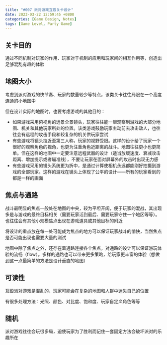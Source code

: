 ```yaml
---
title: "#007 派对游戏互殴关卡设计"
date: 2023-03-22 12:59:45 +0800
categories: [Game Design, Notes]
tags: [Game Level, Party Game]
---
```


## 关卡目的
通过不同机制对玩家的作用、玩家对于机制的应用和玩家间的相互作用等，创造出足够混乱有趣的体验

## 地图大小
考虑到派对游戏的快节奏、玩家的数量较少等特点，该类关卡往往局限在一个高度连通的小地图中

但在设计实际的地图时，也要考虑游戏的其他目的：
- 如果游戏采用俯视角的远景全景镜头，玩家往往能一眼观察到游戏的大部分地图、机关和其他玩家所处的位置。该类游戏鼓励玩家主动前去攻击敌人，也往往会有远程的攻击手段和较复杂的机关供玩家尝试
- 有些游戏将镜头拉近至第三人称，玩家的视野受限。这样的设计给了玩家一个很好的观察角色的视角，也更为注重角色近距离的战斗。地图往往更小也更简单。但在这样的地图中一定要注意远程武器的设计（适当放缓速度、衰减攻击距离、增加提示或者瞄准线），不要让玩家在面对屏幕外的攻击时出现无力感
- 有些游戏采用的镜头系统更为折中，是通过计算使相机永远都能刚好拍摄到游戏的全部玩家。这样的游戏在镜头上体现了公平的设计——所有的玩家看到的都是一样的画面

## 焦点与通路
战斗最明显的焦点一般处在地图的中央，较为平坦开阔，便于玩家的混战，其出现多是与游戏的最终目标相关（需要玩家活到最后、需要玩家守住一个地区等等）。也往往会有其他小规模焦点出现在游戏道具或其他目标的附近

将设计的重点放在每一处可能成为焦点的地方可以保证玩家战斗的愉快，当然焦点是否可能出现也需要大量的测试

地图中除了焦点之外，还存在着通路连接各个焦点，对通路的设计可以保证游玩体验的流畅（flow）。多样的通路也可以带来更多策略，给玩家更丰富的体验（想做到这一点最简单的方法是设计垂直的地图）

## 可读性
互殴派对游戏是混乱的，玩家可能会在复杂的地图和人群中迷失自己的位置

有很多处理方法：光照、颜色、对比度、饱和度、玩家自定义角色等等

## 随机
派对游戏往往会玩很多局，迫使玩家为了胜利而记住一套固定方法会破坏派对的乐趣所在
